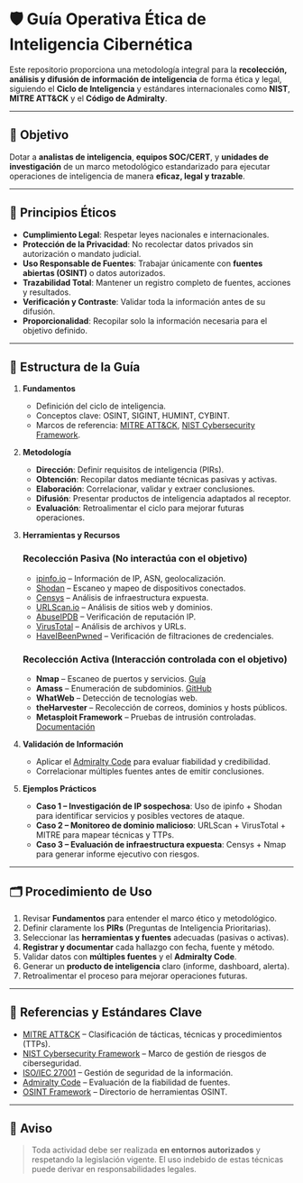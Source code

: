 # 🛡️ Guía Operativa Ética de Inteligencia Cibernética

Este repositorio proporciona una metodología integral para la **recolección, análisis y difusión de información de inteligencia** de forma ética y legal, siguiendo el **Ciclo de Inteligencia** y estándares internacionales como **NIST**, **MITRE ATT&CK** y el **Código de Admiralty**.

---

## 🎯 Objetivo
Dotar a **analistas de inteligencia**, **equipos SOC/CERT**, y **unidades de investigación** de un marco metodológico estandarizado para ejecutar operaciones de inteligencia de manera **eficaz, legal y trazable**.

---

## 📜 Principios Éticos
- **Cumplimiento Legal**: Respetar leyes nacionales e internacionales.
- **Protección de la Privacidad**: No recolectar datos privados sin autorización o mandato judicial.
- **Uso Responsable de Fuentes**: Trabajar únicamente con **fuentes abiertas (OSINT)** o datos autorizados.
- **Trazabilidad Total**: Mantener un registro completo de fuentes, acciones y resultados.
- **Verificación y Contraste**: Validar toda la información antes de su difusión.
- **Proporcionalidad**: Recopilar solo la información necesaria para el objetivo definido.

---

## 🔄 Estructura de la Guía

1. **Fundamentos**
   - Definición del ciclo de inteligencia.
   - Conceptos clave: OSINT, SIGINT, HUMINT, CYBINT.
   - Marcos de referencia: [MITRE ATT&CK](https://attack.mitre.org/), [NIST Cybersecurity Framework](https://www.nist.gov/cyberframework).

2. **Metodología**
   - **Dirección**: Definir requisitos de inteligencia (PIRs).
   - **Obtención**: Recopilar datos mediante técnicas pasivas y activas.
   - **Elaboración**: Correlacionar, validar y extraer conclusiones.
   - **Difusión**: Presentar productos de inteligencia adaptados al receptor.
   - **Evaluación**: Retroalimentar el ciclo para mejorar futuras operaciones.

3. **Herramientas y Recursos**
   ### Recolección Pasiva (No interactúa con el objetivo)
   - [ipinfo.io](https://ipinfo.io/) – Información de IP, ASN, geolocalización.
   - [Shodan](https://www.shodan.io/) – Escaneo y mapeo de dispositivos conectados.
   - [Censys](https://search.censys.io/) – Análisis de infraestructura expuesta.
   - [URLScan.io](https://urlscan.io/) – Análisis de sitios web y dominios.
   - [AbuseIPDB](https://www.abuseipdb.com/) – Verificación de reputación IP.
   - [VirusTotal](https://www.virustotal.com/) – Análisis de archivos y URLs.
   - [HaveIBeenPwned](https://haveibeenpwned.com/) – Verificación de filtraciones de credenciales.

   ### Recolección Activa (Interacción controlada con el objetivo)
   - **Nmap** – Escaneo de puertos y servicios. [Guía](https://nmap.org/book/man.html)
   - **Amass** – Enumeración de subdominios. [GitHub](https://github.com/owasp-amass/amass)
   - **WhatWeb** – Detección de tecnologías web.
   - **theHarvester** – Recolección de correos, dominios y hosts públicos.
   - **Metasploit Framework** – Pruebas de intrusión controladas. [Documentación](https://docs.rapid7.com/metasploit/)

4. **Validación de Información**
   - Aplicar el [Admiralty Code](https://en.wikipedia.org/wiki/Admiralty_code) para evaluar fiabilidad y credibilidad.
   - Correlacionar múltiples fuentes antes de emitir conclusiones.

5. **Ejemplos Prácticos**
   - **Caso 1 – Investigación de IP sospechosa**: Uso de ipinfo + Shodan para identificar servicios y posibles vectores de ataque.
   - **Caso 2 – Monitoreo de dominio malicioso**: URLScan + VirusTotal + MITRE para mapear técnicas y TTPs.
   - **Caso 3 – Evaluación de infraestructura expuesta**: Censys + Nmap para generar informe ejecutivo con riesgos.

---

## 🗂️ Procedimiento de Uso
1. Revisar **Fundamentos** para entender el marco ético y metodológico.
2. Definir claramente los **PIRs** (Preguntas de Inteligencia Prioritarias).
3. Seleccionar las **herramientas y fuentes** adecuadas (pasivas o activas).
4. **Registrar y documentar** cada hallazgo con fecha, fuente y método.
5. Validar datos con **múltiples fuentes** y el **Admiralty Code**.
6. Generar un **producto de inteligencia** claro (informe, dashboard, alerta).
7. Retroalimentar el proceso para mejorar operaciones futuras.

---

## 📌 Referencias y Estándares Clave
- [MITRE ATT&CK](https://attack.mitre.org/) – Clasificación de tácticas, técnicas y procedimientos (TTPs).
- [NIST Cybersecurity Framework](https://www.nist.gov/cyberframework) – Marco de gestión de riesgos de ciberseguridad.
- [ISO/IEC 27001](https://www.iso.org/isoiec-27001-information-security.html) – Gestión de seguridad de la información.
- [Admiralty Code](https://en.wikipedia.org/wiki/Admiralty_code) – Evaluación de la fiabilidad de fuentes.
- [OSINT Framework](https://osintframework.com/) – Directorio de herramientas OSINT.

---

## 🚨 Aviso
> Toda actividad debe ser realizada **en entornos autorizados** y respetando la legislación vigente. El uso indebido de estas técnicas puede derivar en responsabilidades legales.
